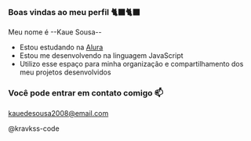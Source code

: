 ### Boas vindas ao meu perfil 🐈‍⬛🐈‍⬛
Meu nome é --Kaue Sousa--

- Estou estudando na [Alura](https://www.alura.com.br/)
- Estou me desenvolvendo na linguagem JavaScript
- Utilizo esse espaço para minha organização e compartilhamento dos meu projetos desenvolvidos

### Você pode entrar em contato comigo 📫
kauedesousa2008@email.com

@kravkss-code

